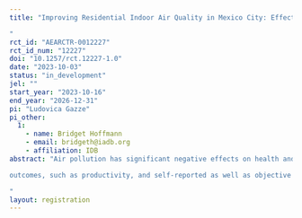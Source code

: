 ```yaml
---
title: "Improving Residential Indoor Air Quality in Mexico City: Effects on Wellbeing and Productivity
"
rct_id: "AEARCTR-0012227"
rct_id_num: "12227"
doi: "10.1257/rct.12227-1.0"
date: "2023-10-03"
status: "in_development"
jel: ""
start_year: "2023-10-16"
end_year: "2026-12-31"
pi: "Ludovica Gazze"
pi_other:
  1:
    - name: Bridget Hoffmann
    - email: bridgeth@iadb.org
    - affiliation: IDB
abstract: "Air pollution has significant negative effects on health and economic outcomes in urban centers of Latin America and unequal exposure to air pollution may be exacerbating income and health inequalities. Because individuals spend most of their lives indoors, we will study residential indoor air quality in Mexico City. First, we will measure residential indoor air quality, including levels of particulate matter, and estimate the pass-through from outdoor air quality to indoor air quality. Second, we will use a randomized controlled trial and data from household surveys to address the following two research questions: (1) What barriers do households face in improving indoor air quality and what interventions are cost-effective in improving indoor air quality? (2) What is the effect of improved indoor air quality on households’ time use, economic
outcomes, such as productivity, and self-reported as well as objective measures of health and wellbeing, such as sleep quality?
"
layout: registration
---
```


